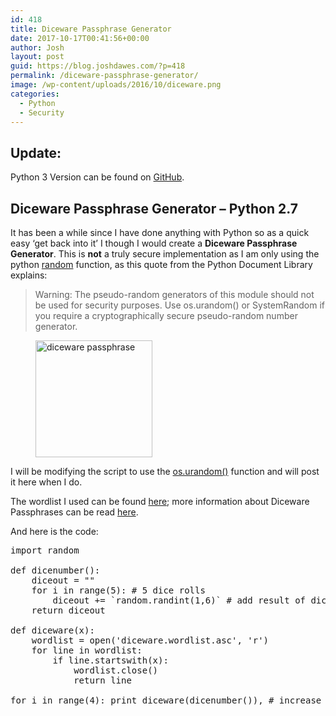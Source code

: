 ```yaml
---
id: 418
title: Diceware Passphrase Generator
date: 2017-10-17T00:41:56+00:00
author: Josh
layout: post
guid: https://blog.joshdawes.com/?p=418
permalink: /diceware-passphrase-generator/
image: /wp-content/uploads/2016/10/diceware.png
categories:
  - Python
  - Security
---
```

## Update:

Python 3 Version can be found on [GitHub](https://github.com/0x6A6F7368/diceware).

## Diceware Passphrase Generator &#8211; Python 2.7

It has been a while since I have done anything with Python so as a quick easy &#8216;get back into it&#8217; I though I would create a **Diceware Passphrase Generator**. This is **not** a truly secure implementation as I am only using the python <a href="https://docs.python.org/2/library/random.html" target="_blank" rel="noreferrer noopener">random</a> function, as this quote from the Python Document Library explains:

<blockquote class="wp-block-quote">
  <p>
    Warning: The pseudo-random generators of this module should not be used for security purposes. Use os.urandom() or SystemRandom if you require a cryptographically secure pseudo-random number generator.
  </p>
</blockquote>

<div class="wp-block-image">
  <figure class="aligncenter is-resized"><img src="https://blog.joshdawes.com/wp-content/uploads/2016/10/diceware.png" alt="diceware passphrase" class="wp-image-161" width="187" height="187" /></figure>
</div>

I will be modifying the script to use the <a href="https://docs.python.org/2/library/os.html#miscellaneous-functions" target="_blank" rel="noreferrer noopener">os.urandom()</a> function and will post it here when I do.

The wordlist I used can be found <a href="http://world.std.com/%7Ereinhold/diceware.wordlist.asc" target="_blank" rel="noreferrer noopener">here</a>; more information about Diceware Passphrases can be read <a href="http://world.std.com/~reinhold/diceware.html" target="_blank" rel="noreferrer noopener">here</a>.

And here is the code:

<pre class="wp-block-preformatted">import random

def dicenumber():
    diceout = ""
    for i in range(5): # 5 dice rolls
        diceout += `random.randint(1,6)` # add result of dice roll to variable
    return diceout

def diceware(x):
    wordlist = open('diceware.wordlist.asc', 'r')
    for line in wordlist:
        if line.startswith(x):
            wordlist.close()
            return line

for i in range(4): print diceware(dicenumber()), # increase number for longer passphrases</pre>